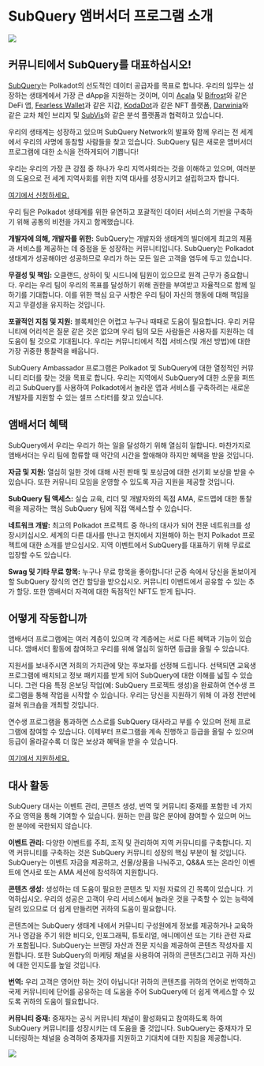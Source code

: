 # SubQuery 앰버서더 프로그램 소개

![](https://miro.medium.com/max/1400/1*EC5wwTuoB6UK_EESGd8X8w.png)

## 커뮤니티에서 SubQuery를 대표하십시오!

[SubQuery](https://subquery.network/)는 Polkadot의 선도적인 데이터 공급자를 목표로 합니다. 우리의 임무는 성장하는 생태계에서 가장 큰 dApp을 지원하는 것이며, 이미 [Acala](https://acala.network/) 및 [Bifrost](https://bifrost.finance/)와 같은 DeFi 앱, [Fearless Wallet](https://fearlesswallet.io/)과 같은 지갑, [KodaDot](https://kodadot.xyz/)과 같은 NFT 플랫폼, [Darwinia](https://explorer.subquery.network/subquery/darwinia-network/darwinia)와 같은 교차 체인 브리지 및 [SubVis](https://subvis.io/)와 같은 분석 플랫폼과 협력하고 있습니다.

우리의 생태계는 성장하고 있으며 SubQuery Network의 발표와 함께 우리는 전 세계에서 우리의 사명에 동참할 사람들을 찾고 있습니다. SubQuery 팀은 새로운 앰버서더 프로그램에 대한 소식을 전하게되어 기쁩니다!

우리는 우리의 가장 큰 강점 중 하나가 우리 지역사회라는 것을 이해하고 있으며, 여러분의 도움으로 전 세계 지역사회를 위한 지역 대사를 성장시키고 설립하고자 합니다.

[여기에서 신청하세요.](https://forms.gle/GXBbJ6LDpNfM2v1X6)

우리 팀은 Polkadot 생태계를 위한 유연하고 포괄적인 데이터 서비스의 기반을 구축하기 위해 공통의 비전을 가지고 함께했습니다.

**개발자에 의해, 개발자를 위한:** SubQuery는 개발자와 생태계의 빌더에게 최고의 제품과 서비스를 제공하는 데 중점을 둔 성장하는 커뮤니티입니다. SubQuery는 Polkadot 생태계가 성공해야만 성공하므로 우리가 하는 모든 일은 고객을 염두에 두고 있습니다.

**무결성 및 책임:** 오클랜드, 상하이 및 시드니에 팀원이 있으므로 원격 근무가 중요합니다. 우리는 우리 팀이 우리의 목표를 달성하기 위해 권한을 부여받고 자율적으로 함께 일하기를 기대합니다. 이를 위한 핵심 요구 사항은 우리 팀이 자신의 행동에 대해 책임을 지고 무결성을 유지하는 것입니다.

**포괄적인 지침 및 지원:** 블록체인은 어렵고 누구나 때때로 도움이 필요합니다. 우리 커뮤니티에 어리석은 질문 같은 것은 없으며 우리 팀의 모든 사람들은 사용자를 지원하는 데 도움이 될 것으로 기대됩니다. 우리는 커뮤니티에서 직접 서비스(및 개선 방법)에 대한 가장 귀중한 통찰력을 배웁니다.

SubQuery Ambassador 프로그램은 Polkadot 및 SubQuery에 대한 열정적인 커뮤니티 리더를 찾는 것을 목표로 합니다. 우리는 지역에서 SubQuery에 대한 소문을 퍼뜨리고 SubQuery를 사용하여 Polkadot에서 놀라운 앱과 서비스를 구축하려는 새로운 개발자를 지원할 수 있는 셀프 스타터를 찾고 있습니다.

## 앰배서더 혜택

SubQuery에서 우리는 우리가 하는 일을 달성하기 위해 열심히 일합니다. 마찬가지로 앰배서더는 우리 팀에 합류할 때 약간의 시간을 할애해야 하지만 혜택을 받을 것입니다.

**자금 및 지원:** 열심히 일한 것에 대해 사전 판매 및 포상금에 대한 선기회 보상을 받을 수 있습니다.  또한 커뮤니티 모임을 운영할 수 있도록 자금 지원을 제공할 것입니다.

**SubQuery 팀 액세스:** 실습 교육, 리더 및 개발자와의 독점 AMA, 로드맵에 대한 통찰력을 제공하는 핵심 SubQuery 팀에 직접 액세스할 수 있습니다.

**네트워크 개발:** 최고의 Polkadot 프로젝트 중 하나의 대사가 되어 전문 네트워크를 성장시키십시오. 세계의 다른 대사를 만나고 현지에서 지원해야 하는 현지 Polkadot 프로젝트에 대한 소개를 받으십시오. 지역 이벤트에서 SubQuery를 대표하기 위해 무료로 입장할 수도 있습니다.

**Swag 및 기타 무료 항목:** 누구나 무료 항목을 좋아합니다!  군중 속에서 당신을 돋보이게 할 SubQuery 장식의 연간 할당을 받으십시오. 커뮤니티 이벤트에서 공유할 수 있는 추가 할당. 또한 앰배서더 자격에 대한 독점적인 NFT도 받게 됩니다.

## 어떻게 작동합니까

앰배서더 프로그램에는 여러 계층이 있으며 각 계층에는 서로 다른 혜택과 기능이 있습니다. 앰배서더 활동에 참여하고 우리를 위해 열심히 일하면 등급을 올릴 수 있습니다.

지원서를 보내주시면 저희의 가치관에 맞는 후보자를 선정해 드립니다. 선택되면 교육생 프로그램에 배치되고 정보 패키지를 받게 되어 SubQuery에 대한 이해를 넓힐 수 있습니다. 그런 다음 특정 온보딩 작업(예: SubQuery 프로젝트 생성)을 완료하여 연수생 프로그램을 통해 작업을 시작할 수 있습니다. 우리는 당신을 지원하기 위해 이 과정 전반에 걸쳐 워크숍을 개최할 것입니다.

연수생 프로그램을 통과하면 스스로를 SubQuery 대사라고 부를 수 있으며 전체 프로그램에 참여할 수 있습니다. 이제부터 프로그램을 계속 진행하고 등급을 올릴 수 있으며 등급이 올라갈수록 더 많은 보상과 혜택을 받을 수 있습니다.

[여기에서 지원하세요.](https://forms.gle/GXBbJ6LDpNfM2v1X6)

## 대사 활동

SubQuery 대사는 이벤트 관리, 콘텐츠 생성, 번역 및 커뮤니티 중재를 포함한 네 가지 주요 영역을 통해 기여할 수 있습니다. 원하는 만큼 많은 분야에 참여할 수 있으며 어느 한 분야에 국한되지 않습니다.

**이벤트 관리:** 다양한 이벤트를 주최, 조직 및 관리하여 지역 커뮤니티를 구축합니다. 지역 커뮤니티를 구축하는 것은 SubQuery 커뮤니티 성장의 핵심 부분이 될 것입니다. SubQuery는 이벤트 자금을 제공하고, 선물/상품을 나눠주고, Q&&A 또는 온라인 이벤트에 연사로 또는 AMA 세션에 참석하여 지원합니다.

**콘텐츠 생성:** 생성하는 데 도움이 필요한 콘텐츠 및 지원 자료의 긴 목록이 있습니다. 기억하십시오. 우리의 성공은 고객이 우리 서비스에서 놀라운 것을 구축할 수 있는 능력에 달려 있으므로 더 쉽게 만들려면 귀하의 도움이 필요합니다.

콘텐츠에는 SubQuery 생태계 내에서 커뮤니티 구성원에게 정보를 제공하거나 교육하거나 영감을 주기 위한 비디오, 인포그래픽, 튜토리얼, 애니메이션 또는 기타 관련 자료가 포함됩니다. SubQuery는 브랜딩 자산과 전문 지식을 제공하여 콘텐츠 작성자를 지원합니다. 또한 SubQuery의 마케팅 채널을 사용하여 귀하의 콘텐츠(그리고 귀하 자신)에 대한 인지도를 높일 것입니다.

**번역:** 우리 고객은 영어만 하는 것이 아닙니다! 귀하의 콘텐츠를 귀하의 언어로 번역하고 국제 커뮤니티에 단어를 공유하는 데 도움을 주어 SubQuery에 더 쉽게 액세스할 수 있도록 귀하의 도움이 필요합니다.

**커뮤니티 중재:** 중재자는 공식 커뮤니티 채널이 활성화되고 참여하도록 하여 SubQuery 커뮤니티를 성장시키는 데 도움을 줄 것입니다. SubQuery는 중재자가 모니터링하는 채널을 승격하여 중재자를 지원하고 기대치에 대한 지침을 제공합니다.

![](https://miro.medium.com/max/1400/1*xj6_UL1ZWYzlLmlVk25JzQ.png)